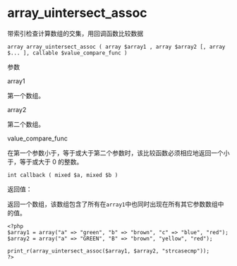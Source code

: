 # array\_uintersect\_assoc

带索引检查计算数组的交集，用回调函数比较数据

```
array array_uintersect_assoc ( array $array1 , array $array2 [, array $... ], callable $value_compare_func )
```

参数

array1

第一个数组。

array2

第二个数组。

value\_compare\_func

在第一个参数小于，等于或大于第二个参数时，该比较函数必须相应地返回一个小于，等于或大于 0 的整数。

```
int callback ( mixed $a, mixed $b )
```

返回值：

返回一个数组，该数组包含了所有在`array1`中也同时出现在所有其它参数数组中的值。

```
<?php
$array1 = array("a" => "green", "b" => "brown", "c" => "blue", "red");
$array2 = array("a" => "GREEN", "B" => "brown", "yellow", "red");

print_r(array_uintersect_assoc($array1, $array2, "strcasecmp"));
?>
```



